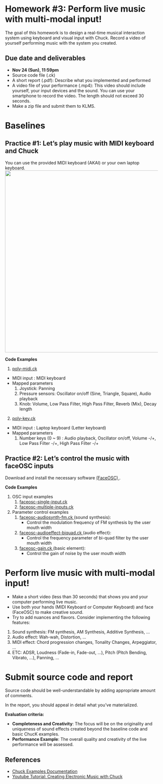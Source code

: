 # Homework #3: Perform live music with multi-modal input!

The goal of this homework is to design a real-time musical interaction system using keyboard and visual input with Chuck. Record a video of yourself performing music with the system you created.

## Due date and deliverables
- **Nov 24 (Sun), 11:59pm**
- Source code file (.ck)
- A short report (.pdf): Describe what you implemented and performed
- A video file of your performance (.mp4): This video should include yourself, your input devices and the sound. You can use your smartphone to record the video. The length should not exceed 30 seconds.
- Make a zip file and submit them to KLMS.

# Baselines
## Practice #1:  Let’s play music with MIDI keyboard and Chuck
You can use the provided MIDI keyboard (AKAI) or your own laptop keyboard.
<img src="https://github.com/hanshounsu/ctp431-2024-private/blob/master/mapped_parameters.png?raw=true" height="600"/>

**Code Examples**
1. <a href="https://github.com/hanshounsu/ctp431-2024-private/blob/master/poly-midi.ck"> poly-midi.ck </a>
- MIDI input : MIDI keyboard
- Mapped parameters
    1. Joystick: Panning
    2. Pressure sensors: Oscillator on/off (Sine, Triangle, Square), Audio playback
    3. Knob: Volume, Low Pass Filter, High Pass Filter, Reverb (Mix), Decay length
2. <a href="https://github.com/hanshounsu/ctp431-2024-private/blob/master/poly-key.ck"> poly-key.ck </a>
- MIDI input : Laptop keyboard (Letter keyboard)
- Mapped parameters
    1. Number keys (0 ~ 9) : Audio playback, Oscillator on/off, Volume -/+, Low Pass Filter -/+, High Pass Filter -/+

## Practice #2: Let’s control the music with faceOSC inputs
Download and install the necessary software <a href="https://github.com/kylemcdonald/ofxFaceTracker/releases"> (FaceOSC) </a>.

**Code Examples**
1. OSC input examples
    1. <a href="https://github.com/hanshounsu/ctp431-2024-private/blob/master/faceosc-single-input.ck"> faceosc-single-input.ck </a>
    2. <a href="https://github.com/hanshounsu/ctp431-2024-private/blob/master/faceosc-multiple-inputs.ck"> faceosc-multiple-inputs.ck </a>
2. Parameter control examples
    1. <a href="https://github.com/hanshounsu/ctp431-2024-private/blob/master/faceosc-audiosynth-fm.ck"> faceosc-audiosynth-fm.ck </a> (sound synthesis):
        - Control the modulation frequency of FM synthesis by the user mouth width
    2. <a href="https://github.com/hanshounsu/ctp431-2024-private/blob/master/faceosc-audioeffect-biquad.ck"> faceosc-audioeffect-biquad.ck </a> (audio effect):
        - Control the frequency parameter of bi-quad filter by the user mouth width
    3. <a href="https://github.com/hanshounsu/ctp431-2024-private/blob/master/faceosc-gain.ck "> faceosc-gain.ck </a> (basic element):
        - Control the gain of noise by the user mouth width

# Perform live music with multi-modal input!
- Make a short video (less than 30 seconds) that shows you and your computer performing live music.
- Use both your hands (MIDI Keyboard or Computer Keyboard) and face (FaceOSC) to make creative sound.
- Try to add nuances and flavors. Consider implementing the following features:
1. Sound synthesis: FM synthesis, AM Synthesis, Additive Synthesis, …
2. Audio effect: Wah-wah, Distortion, … 
3. MIDI effect: Chord progression changes, Tonality Changes, Arpeggiator, … 
4. ETC: ADSR, Loudness (Fade-in, Fade-out, …), Pitch (Pitch Bending, Vibrato, …), Panning, …

# Submit source code and report
Source code should be well-understandable by adding appropriate amount of comments.

In the report, you should appeal in detail what you’ve materialized.

**Evaluation criteria:**

- **Completeness and Creativity**: The focus will be on the originality and uniqueness of sound effects created beyond the baseline code and basic ChucK examples.
- **Performance Example**: The overall quality and creativity of the live performance will be assessed.

## References
- [Chuck Examples Documentation](https://chuck.stanford.edu/doc/examples/)
- [Youtube Tutorial: Creating Electronic Music with Chuck](https://www.youtube.com/playlist?list=PL-9SSIBe1phI_r3JsylOZXZyAXuEKRJOS)